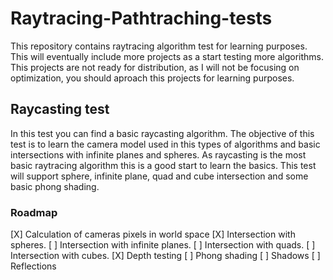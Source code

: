 # Raytracing-Pathtraching-tests
This repository contains raytracing algorithm test for learning purposes. This will eventually include more projects as a start testing more algorithms. This projects are not ready for distribution, as I will not be focusing on optimization, you should aproach this projects for learning purposes.

## Raycasting test
In this test you can find a basic raycasting algorithm. The objective of this test is to learn the camera model used in this types of algorithms and basic intersections with infinite planes and spheres. As raycasting is the most basic raytracing algorithm this is a good start to learn the basics. This test will support sphere, infinite plane, quad and cube intersection and some basic phong shading.

### Roadmap
[X] Calculation of cameras pixels in world space
[X] Intersection with spheres.
[ ] Intersection with infinite planes.
[ ] Intersection with quads.
[ ] Intersection with cubes.
[X] Depth testing
[ ] Phong shading
[ ] Shadows
[ ] Reflections
